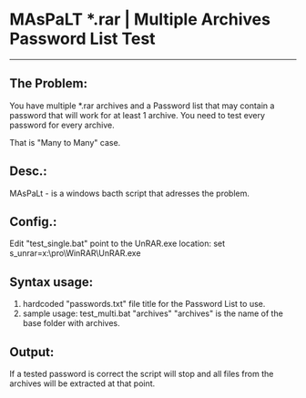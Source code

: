 # MAsPaLT *.rar | Multiple Archives Password List Test
-----------------------------------------------------------------------
The Problem: 
-----------------------------------------------------------------------
You have multiple *.rar archives and a Password list that
may contain a password that will work for at least 1 archive. You need to test
every password for every archive.

That is "Many to Many" case.

Desc.: 
-----------------------------------------------------------------------
MAsPaLt - is a windows bacth script that adresses the problem.

Config.:
-----------------------------------------------------------------------
Edit "test_single.bat" point to the UnRAR.exe location:
set s_unrar=x:\pro\WinRAR\UnRAR.exe

Syntax usage:
-----------------------------------------------------------------------
1. hardcoded "passwords.txt" file title for the Password List to use.
2. sample usage:
test_multi.bat "archives" 
"archives" is the name of the base folder with archives.

Output:
-----------------------------------------------------------------------
If a tested password is correct the script will stop and all files
from the archives will be extracted at that point.
